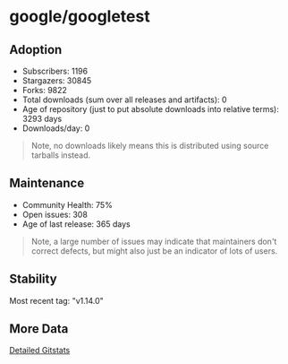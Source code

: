 # google/googletest

## Adoption

- Subscribers: 1196
- Stargazers: 30845
- Forks: 9822
- Total downloads (sum over all releases and artifacts): 0
- Age of repository (just to put absolute downloads into relative terms): 3293 days
- Downloads/day: 0

> Note, no downloads likely means this is distributed using source tarballs instead.

## Maintenance

- Community Health: 75%
- Open issues: 308
- Age of last release: 365 days

> Note, a large number of issues may indicate that maintainers don't correct defects, but might also
> just be an indicator of lots of users.

## Stability

Most recent tag: "v1.14.0"

## More Data

[Detailed Gitstats](/bazel-catalog/gitstats/google/googletest)

